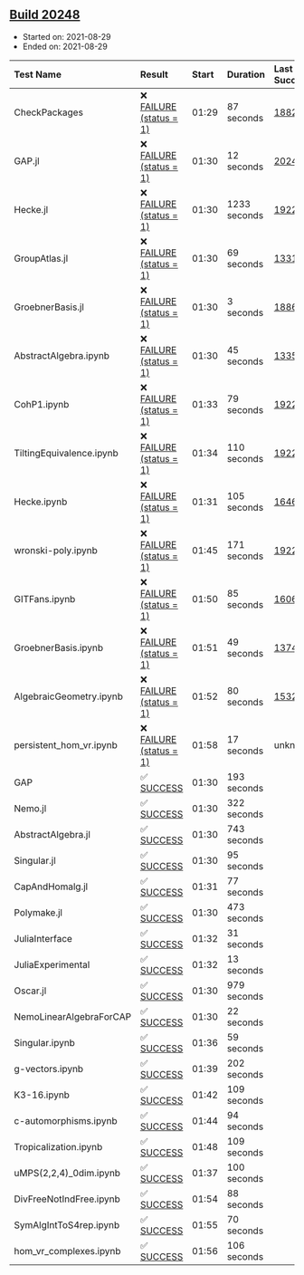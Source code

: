 ## [Build 20248](https://oscarci.mathematik.uni-kl.de/job/oscar/20248/)

* Started on: 2021-08-29
* Ended on: 2021-08-29

| Test Name    | Result | Start | Duration | Last Success | First Failure |
|:-------------|:-------|:------|:---------|:-------------|:--------------|
| CheckPackages | ❌ [FAILURE (status = 1)](https://oscarci.mathematik.uni-kl.de/job/oscar/20248/artifact/logs/build-20248/CheckPackages.log) | 01:29 | 87 seconds | [18822](https://oscarci.mathematik.uni-kl.de/job/oscar/18822/) | [18823](https://oscarci.mathematik.uni-kl.de/job/oscar/18823/) |
| GAP.jl | ❌ [FAILURE (status = 1)](https://oscarci.mathematik.uni-kl.de/job/oscar/20248/artifact/logs/build-20248/GAP.jl.log) | 01:30 | 12 seconds | [20245](https://oscarci.mathematik.uni-kl.de/job/oscar/20245/) | [20246](https://oscarci.mathematik.uni-kl.de/job/oscar/20246/) |
| Hecke.jl | ❌ [FAILURE (status = 1)](https://oscarci.mathematik.uni-kl.de/job/oscar/20248/artifact/logs/build-20248/Hecke.jl.log) | 01:30 | 1233 seconds | [19222](https://oscarci.mathematik.uni-kl.de/job/oscar/19222/) | [20152](https://oscarci.mathematik.uni-kl.de/job/oscar/20152/) |
| GroupAtlas.jl | ❌ [FAILURE (status = 1)](https://oscarci.mathematik.uni-kl.de/job/oscar/20248/artifact/logs/build-20248/GroupAtlas.jl.log) | 01:30 | 69 seconds | [13311](https://oscarci.mathematik.uni-kl.de/job/oscar/13311/) | [13312](https://oscarci.mathematik.uni-kl.de/job/oscar/13312/) |
| GroebnerBasis.jl | ❌ [FAILURE (status = 1)](https://oscarci.mathematik.uni-kl.de/job/oscar/20248/artifact/logs/build-20248/GroebnerBasis.jl.log) | 01:30 | 3 seconds | [18864](https://oscarci.mathematik.uni-kl.de/job/oscar/18864/) | [18865](https://oscarci.mathematik.uni-kl.de/job/oscar/18865/) |
| AbstractAlgebra.ipynb | ❌ [FAILURE (status = 1)](https://oscarci.mathematik.uni-kl.de/job/oscar/20248/artifact/logs/build-20248/AbstractAlgebra.ipynb.log) | 01:30 | 45 seconds | [13355](https://oscarci.mathematik.uni-kl.de/job/oscar/13355/) | [13356](https://oscarci.mathematik.uni-kl.de/job/oscar/13356/) |
| CohP1.ipynb | ❌ [FAILURE (status = 1)](https://oscarci.mathematik.uni-kl.de/job/oscar/20248/artifact/logs/build-20248/CohP1.ipynb.log) | 01:33 | 79 seconds | [19222](https://oscarci.mathematik.uni-kl.de/job/oscar/19222/) | [20152](https://oscarci.mathematik.uni-kl.de/job/oscar/20152/) |
| TiltingEquivalence.ipynb | ❌ [FAILURE (status = 1)](https://oscarci.mathematik.uni-kl.de/job/oscar/20248/artifact/logs/build-20248/TiltingEquivalence.ipynb.log) | 01:34 | 110 seconds | [19222](https://oscarci.mathematik.uni-kl.de/job/oscar/19222/) | [20152](https://oscarci.mathematik.uni-kl.de/job/oscar/20152/) |
| Hecke.ipynb | ❌ [FAILURE (status = 1)](https://oscarci.mathematik.uni-kl.de/job/oscar/20248/artifact/logs/build-20248/Hecke.ipynb.log) | 01:31 | 105 seconds | [16463](https://oscarci.mathematik.uni-kl.de/job/oscar/16463/) | [16464](https://oscarci.mathematik.uni-kl.de/job/oscar/16464/) |
| wronski-poly.ipynb | ❌ [FAILURE (status = 1)](https://oscarci.mathematik.uni-kl.de/job/oscar/20248/artifact/logs/build-20248/wronski-poly.ipynb.log) | 01:45 | 171 seconds | [19222](https://oscarci.mathematik.uni-kl.de/job/oscar/19222/) | [20152](https://oscarci.mathematik.uni-kl.de/job/oscar/20152/) |
| GITFans.ipynb | ❌ [FAILURE (status = 1)](https://oscarci.mathematik.uni-kl.de/job/oscar/20248/artifact/logs/build-20248/GITFans.ipynb.log) | 01:50 | 85 seconds | [16068](https://oscarci.mathematik.uni-kl.de/job/oscar/16068/) | [16069](https://oscarci.mathematik.uni-kl.de/job/oscar/16069/) |
| GroebnerBasis.ipynb | ❌ [FAILURE (status = 1)](https://oscarci.mathematik.uni-kl.de/job/oscar/20248/artifact/logs/build-20248/GroebnerBasis.ipynb.log) | 01:51 | 49 seconds | [13748](https://oscarci.mathematik.uni-kl.de/job/oscar/13748/) | [13749](https://oscarci.mathematik.uni-kl.de/job/oscar/13749/) |
| AlgebraicGeometry.ipynb | ❌ [FAILURE (status = 1)](https://oscarci.mathematik.uni-kl.de/job/oscar/20248/artifact/logs/build-20248/AlgebraicGeometry.ipynb.log) | 01:52 | 80 seconds | [15322](https://oscarci.mathematik.uni-kl.de/job/oscar/15322/) | [15323](https://oscarci.mathematik.uni-kl.de/job/oscar/15323/) |
| persistent_hom_vr.ipynb | ❌ [FAILURE (status = 1)](https://oscarci.mathematik.uni-kl.de/job/oscar/20248/artifact/logs/build-20248/persistent_hom_vr.ipynb.log) | 01:58 | 17 seconds | unknown | unknown |
| GAP | ✅ [SUCCESS](https://oscarci.mathematik.uni-kl.de/job/oscar/20248/artifact/logs/build-20248/GAP.log) | 01:30 | 193 seconds |  |  |
| Nemo.jl | ✅ [SUCCESS](https://oscarci.mathematik.uni-kl.de/job/oscar/20248/artifact/logs/build-20248/Nemo.jl.log) | 01:30 | 322 seconds |  |  |
| AbstractAlgebra.jl | ✅ [SUCCESS](https://oscarci.mathematik.uni-kl.de/job/oscar/20248/artifact/logs/build-20248/AbstractAlgebra.jl.log) | 01:30 | 743 seconds |  |  |
| Singular.jl | ✅ [SUCCESS](https://oscarci.mathematik.uni-kl.de/job/oscar/20248/artifact/logs/build-20248/Singular.jl.log) | 01:30 | 95 seconds |  |  |
| CapAndHomalg.jl | ✅ [SUCCESS](https://oscarci.mathematik.uni-kl.de/job/oscar/20248/artifact/logs/build-20248/CapAndHomalg.jl.log) | 01:31 | 77 seconds |  |  |
| Polymake.jl | ✅ [SUCCESS](https://oscarci.mathematik.uni-kl.de/job/oscar/20248/artifact/logs/build-20248/Polymake.jl.log) | 01:30 | 473 seconds |  |  |
| JuliaInterface | ✅ [SUCCESS](https://oscarci.mathematik.uni-kl.de/job/oscar/20248/artifact/logs/build-20248/JuliaInterface.log) | 01:32 | 31 seconds |  |  |
| JuliaExperimental | ✅ [SUCCESS](https://oscarci.mathematik.uni-kl.de/job/oscar/20248/artifact/logs/build-20248/JuliaExperimental.log) | 01:32 | 13 seconds |  |  |
| Oscar.jl | ✅ [SUCCESS](https://oscarci.mathematik.uni-kl.de/job/oscar/20248/artifact/logs/build-20248/Oscar.jl.log) | 01:30 | 979 seconds |  |  |
| NemoLinearAlgebraForCAP | ✅ [SUCCESS](https://oscarci.mathematik.uni-kl.de/job/oscar/20248/artifact/logs/build-20248/NemoLinearAlgebraForCAP.log) | 01:30 | 22 seconds |  |  |
| Singular.ipynb | ✅ [SUCCESS](https://oscarci.mathematik.uni-kl.de/job/oscar/20248/artifact/logs/build-20248/Singular.ipynb.log) | 01:36 | 59 seconds |  |  |
| g-vectors.ipynb | ✅ [SUCCESS](https://oscarci.mathematik.uni-kl.de/job/oscar/20248/artifact/logs/build-20248/g-vectors.ipynb.log) | 01:39 | 202 seconds |  |  |
| K3-16.ipynb | ✅ [SUCCESS](https://oscarci.mathematik.uni-kl.de/job/oscar/20248/artifact/logs/build-20248/K3-16.ipynb.log) | 01:42 | 109 seconds |  |  |
| c-automorphisms.ipynb | ✅ [SUCCESS](https://oscarci.mathematik.uni-kl.de/job/oscar/20248/artifact/logs/build-20248/c-automorphisms.ipynb.log) | 01:44 | 94 seconds |  |  |
| Tropicalization.ipynb | ✅ [SUCCESS](https://oscarci.mathematik.uni-kl.de/job/oscar/20248/artifact/logs/build-20248/Tropicalization.ipynb.log) | 01:48 | 109 seconds |  |  |
| uMPS(2,2,4)_0dim.ipynb | ✅ [SUCCESS](https://oscarci.mathematik.uni-kl.de/job/oscar/20248/artifact/logs/build-20248/uMPS-2-2-4-_0dim.ipynb.log) | 01:37 | 100 seconds |  |  |
| DivFreeNotIndFree.ipynb | ✅ [SUCCESS](https://oscarci.mathematik.uni-kl.de/job/oscar/20248/artifact/logs/build-20248/DivFreeNotIndFree.ipynb.log) | 01:54 | 88 seconds |  |  |
| SymAlgIntToS4rep.ipynb | ✅ [SUCCESS](https://oscarci.mathematik.uni-kl.de/job/oscar/20248/artifact/logs/build-20248/SymAlgIntToS4rep.ipynb.log) | 01:55 | 70 seconds |  |  |
| hom_vr_complexes.ipynb | ✅ [SUCCESS](https://oscarci.mathematik.uni-kl.de/job/oscar/20248/artifact/logs/build-20248/hom_vr_complexes.ipynb.log) | 01:56 | 106 seconds |  |  |
